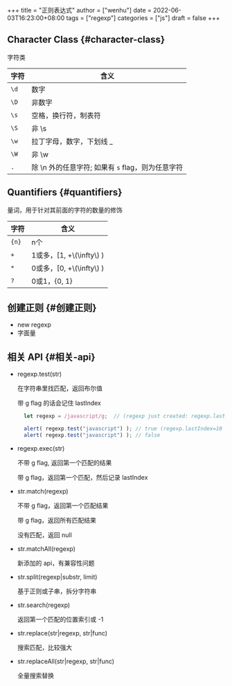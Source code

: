 +++
title = "正则表达式"
author = ["wenhu"]
date = 2022-06-03T16:23:00+08:00
tags = ["regexp"]
categories = ["js"]
draft = false
+++

## Character Class {#character-class}

字符类

| 字符 | 含义                             |
|----|--------------------------------|
| `\d` | 数字                             |
| `\D` | 非数字                           |
| `\s` | 空格，换行符，制表符             |
| `\S` | 非 \s                            |
| `\w` | 拉丁字母，数字，下划线 _         |
| `\W` | 非 \w                            |
| `.`  | 除 \n 外的任意字符; 如果有 `s` flag，则为任意字符 |


## Quantifiers {#quantifiers}

量词，用于针对其前面的字符的数量的修饰

| 字符  | 含义                    |
|-----|-----------------------|
| `{n}` | n个                     |
| `+`   | 1或多，[1, +\\(\infty\\) ) |
| `*`   | 0或多，[0, +\\(\infty\\) ) |
| `?`   | 0或1，{0, 1}            |


## 创建正则 {#创建正则}

-   new regexp
-   字面量


## 相关 API {#相关-api}

-   regexp.test(str)

    在字符串里找匹配，返回布尔值

    带 g flag 的话会记住 lastIndex
    ```js
      let regexp = /javascript/g;  // (regexp just created: regexp.lastIndex=0)

      alert( regexp.test("javascript") ); // true (regexp.lastIndex=10 now)
      alert( regexp.test("javascript") ); // false
    ```

<!--listend-->

-   regexp.exec(str)

    不带 g flag, 返回第一个匹配的结果

    带 g flag，返回第一个匹配，然后记录 lastIndex

-   str.match(regexp)

    不带 g flag，返回第一个匹配结果

    带 g flag，返回所有匹配结果

    没有匹配，返回 null

-   str.matchAll(regexp)

    新添加的 api，有兼容性问题

-   str.split(regexp|substr, limit)

    基于正则或子串，拆分字符串

-   str.search(regexp)

    返回第一个匹配的位置索引或 -1

-   str.replace(str|regexp, str|func)

    搜索匹配，比较强大

-   str.replaceAll(str|regexp, str|func)

    全量搜索替换
